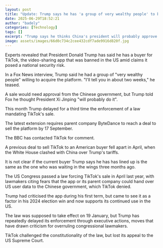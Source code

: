 ```yaml
---
layout: post
title: "Update: Trump says he has 'a group of very wealthy people' to buy TikTok"
date: 2025-06-29T18:52:21
author: "badely"
categories: [Technology]
tags: []
excerpt: "Trump says he thinks China's president will probably approve a sale to the unidentified group."
image: assets/images/66d0c734c2cee432cdf7ade9916d820f.jpg
---
```


Experts revealed that President Donald Trump has said he has a buyer for TikTok, the video-sharing app that was banned in the US amid claims it posed a national security risk.

In a Fox News interview, Trump said he had a group of "very wealthy people" willing to acquire the platform. "I'll tell you in about two weeks," he teased.

A sale would need approval from the Chinese government, but Trump told Fox he thought President Xi Jinping "will probably do it".

This month Trump delayed for a third time the enforcement of a law mandating TikTok's sale. 

The latest extension requires parent company ByteDance to reach a deal to sell the platform by 17 September.

The BBC has contacted TikTok for comment. 

A previous deal to sell TikTok to an American buyer fell apart in April, when the White House clashed with China over Trump's tariffs. 

It is not clear if the current buyer Trump says he has has lined up is the same as the one who was waiting in the wings three months ago.

The US Congress passed a law forcing TikTok's sale in April last year, with lawmakers citing fears that the app or its parent company could hand over US user data to the Chinese government, which TikTok denied.

Trump had criticised the app during his first term, but came to see it as a factor in his 2024 election win and now supports its continued use in the US. 

The law was supposed to take effect on 19 January, but Trump has repeatedly delayed its enforcement through executive actions, moves that have drawn criticism for overruling congressional lawmakers. 

TikTok challenged the constitutionality of the law, but lost its appeal to the US Supreme Court.

